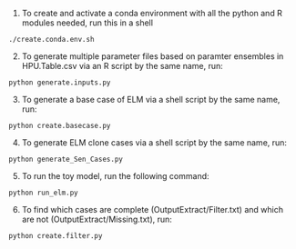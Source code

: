 1. To create and activate a conda environment with all the python and R modules needed, run this in a shell
```
./create.conda.env.sh
```

2. To generate multiple parameter files based on paramter ensembles in HPU.Table.csv via an R script by the same name, run:
```
python generate.inputs.py 
```

3. To generate a base case of ELM via a shell script by the same name, run:
```
python create.basecase.py
```

4. To generate ELM clone cases via a shell script by the same name, run:
```
python generate_Sen_Cases.py 
```

5. To run the toy model, run the following command:
```
python run_elm.py
```

6. To find which cases are complete (OutputExtract/Filter.txt) and which are not (OutputExtract/Missing.txt), run:
```
python create.filter.py
```

